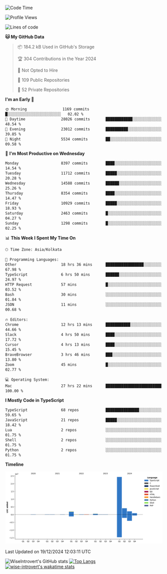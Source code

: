 <!--START_SECTION:waka-->
![Code Time](http://img.shields.io/badge/Code%20Time-1%2C982%20hrs%2033%20mins-blue)

![Profile Views](http://img.shields.io/badge/Profile%20Views-0-blue)

![Lines of code](https://img.shields.io/badge/From%20Hello%20World%20I%27ve%20Written-34.4%20million%20lines%20of%20code-blue)

**🐱 My GitHub Data** 

> 📦 184.2 kB Used in GitHub's Storage 
 > 
> 🏆 304 Contributions in the Year 2024
 > 
> 🚫 Not Opted to Hire
 > 
> 📜 109 Public Repositories 
 > 
> 🔑 52 Private Repositories 
 > 
**I'm an Early 🐤** 

```text
🌞 Morning                1169 commits        █░░░░░░░░░░░░░░░░░░░░░░░░   02.02 % 
🌆 Daytime                28026 commits       ████████████░░░░░░░░░░░░░   48.54 % 
🌃 Evening                23012 commits       ██████████░░░░░░░░░░░░░░░   39.85 % 
🌙 Night                  5534 commits        ██░░░░░░░░░░░░░░░░░░░░░░░   09.58 % 
```
📅 **I'm Most Productive on Wednesday** 

```text
Monday                   8397 commits        ████░░░░░░░░░░░░░░░░░░░░░   14.54 % 
Tuesday                  11712 commits       █████░░░░░░░░░░░░░░░░░░░░   20.28 % 
Wednesday                14588 commits       ██████░░░░░░░░░░░░░░░░░░░   25.26 % 
Thursday                 8354 commits        ████░░░░░░░░░░░░░░░░░░░░░   14.47 % 
Friday                   10929 commits       █████░░░░░░░░░░░░░░░░░░░░   18.93 % 
Saturday                 2463 commits        █░░░░░░░░░░░░░░░░░░░░░░░░   04.27 % 
Sunday                   1298 commits        █░░░░░░░░░░░░░░░░░░░░░░░░   02.25 % 
```


📊 **This Week I Spent My Time On** 

```text
🕑︎ Time Zone: Asia/Kolkata

💬 Programming Languages: 
Other                    18 hrs 36 mins      █████████████████░░░░░░░░   67.98 % 
TypeScript               6 hrs 50 mins       ██████░░░░░░░░░░░░░░░░░░░   24.97 % 
HTTP Request             57 mins             █░░░░░░░░░░░░░░░░░░░░░░░░   03.52 % 
Bash                     30 mins             ░░░░░░░░░░░░░░░░░░░░░░░░░   01.84 % 
JSON                     11 mins             ░░░░░░░░░░░░░░░░░░░░░░░░░   00.68 % 

🔥 Editors: 
Chrome                   12 hrs 13 mins      ███████████░░░░░░░░░░░░░░   44.66 % 
Slack                    4 hrs 50 mins       ████░░░░░░░░░░░░░░░░░░░░░   17.72 % 
Cursor                   4 hrs 13 mins       ████░░░░░░░░░░░░░░░░░░░░░   15.45 % 
BraveBrowser             3 hrs 46 mins       ███░░░░░░░░░░░░░░░░░░░░░░   13.80 % 
Zoom                     45 mins             █░░░░░░░░░░░░░░░░░░░░░░░░   02.77 % 

💻 Operating System: 
Mac                      27 hrs 22 mins      █████████████████████████   100.00 % 
```

**I Mostly Code in TypeScript** 

```text
TypeScript               68 repos            ███████████████░░░░░░░░░░   59.65 % 
JavaScript               21 repos            █████░░░░░░░░░░░░░░░░░░░░   18.42 % 
Lua                      2 repos             ░░░░░░░░░░░░░░░░░░░░░░░░░   01.75 % 
Shell                    2 repos             ░░░░░░░░░░░░░░░░░░░░░░░░░   01.75 % 
Python                   2 repos             ░░░░░░░░░░░░░░░░░░░░░░░░░   01.75 % 
```



**Timeline**

![Lines of Code chart](https://raw.githubusercontent.com/wise-introvert/wise-introvert/master/assets/bar_graph.png)


 Last Updated on 19/12/2024 12:03:11 UTC
<!--END_SECTION:waka-->

![WiseIntrovert's GitHub stats](https://github-readme-stats.vercel.app/api?username=wise-introvert&count_private=true&show_icons=true)
[![Top Langs](https://github-readme-stats.vercel.app/api/top-langs/?username=wise-introvert&langs_count=10)](https://github.com/anuraghazra/github-readme-stats)
[![wise-introvert's wakatime stats](https://github-readme-stats.vercel.app/api/wakatime?username=wiseintrovert)](https://github.com/anuraghazra/github-readme-stats)
